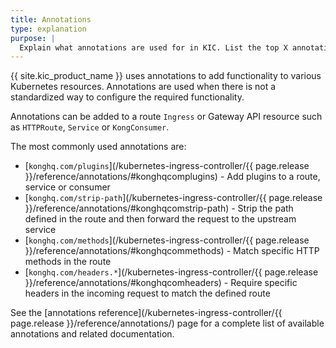 ```yaml
---
title: Annotations
type: explanation
purpose: |
  Explain what annotations are used for in KIC. List the top X annotations then link to the reference page
---
```


{{ site.kic_product_name }} uses annotations to add functionality to various Kubernetes resources. Annotations are used when there is not a standardized way to configure the required functionality.

Annotations can be added to a route `Ingress` or Gateway API resource such as `HTTPRoute`, `Service` or `KongConsumer`.

The most commonly used annotations are:

* [`konghq.com/plugins`](/kubernetes-ingress-controller/{{ page.release }}/reference/annotations/#konghqcomplugins) - Add plugins to a route, service or consumer
* [`konghq.com/strip-path`](/kubernetes-ingress-controller/{{ page.release }}/reference/annotations/#konghqcomstrip-path) - Strip the path defined in the route and then forward the request to the upstream service
* [`konghq.com/methods`](/kubernetes-ingress-controller/{{ page.release }}/reference/annotations/#konghqcommethods) - Match specific HTTP methods in the route
* [`konghq.com/headers.*`](/kubernetes-ingress-controller/{{ page.release }}/reference/annotations/#konghqcomheaders) - Require specific headers in the incoming request to match the defined route

See the [annotations reference](/kubernetes-ingress-controller/{{ page.release }}/reference/annotations/) page for a complete list of available annotations and related documentation.
